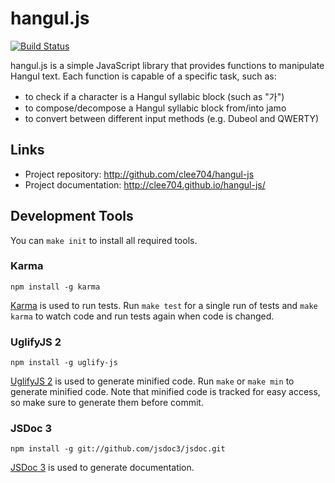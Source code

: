 hangul.js
=========
[![Build Status](https://secure.travis-ci.org/clee704/hangul-js.png?branch=master) ](http://travis-ci.org/clee704/hangul-js)

hangul.js is a simple JavaScript library that provides functions to manipulate
Hangul text. Each function is capable of a specific task, such as:

* to check if a character is a Hangul syllabic block (such as "가")
* to compose/decompose a Hangul syllabic block from/into jamo
* to convert between different input methods (e.g. Dubeol and QWERTY)

Links
-----
* Project repository: <http://github.com/clee704/hangul-js>
* Project documentation: <http://clee704.github.io/hangul-js/>

Development Tools
-----------------
You can `make init` to install all required tools.

### Karma

    npm install -g karma

[Karma](http://karma-runner.github.io/) is used to run tests. Run `make test`
for a single run of tests and `make karma` to watch code and run tests again
when code is changed.

### UglifyJS 2

    npm install -g uglify-js

[UglifyJS 2](https://github.com/mishoo/UglifyJS2) is used to generate minified
code. Run `make` or `make min` to generate minified code. Note that minified
code is tracked for easy access, so make sure to generate them before commit.

### JSDoc 3

    npm install -g git://github.com/jsdoc3/jsdoc.git

[JSDoc 3](https://github.com/jsdoc3/jsdoc) is used to generate documentation.
